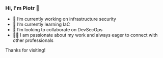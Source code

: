 ### Hi, I'm Piotr 👋

- 🔭 I’m currently working on infrastructure security
- 🌱 I’m currently learning IaC
- 👯 I’m looking to collaborate on DevSecOps
- 🤝🏻 I am passionate about my work and always eager to connect with other professionals

Thanks for visiting!
<!--
**PiotrMackowski/PiotrMackowski** is a ✨ _special_ ✨ repository because its `README.md` (this file) appears on your GitHub profile.

Here are some ideas to get you started:

- 🔭 I’m currently working on ...
- 🌱 I’m currently learning ...
- 👯 I’m looking to collaborate on ...
- 🤔 I’m looking for help with ...
- 💬 Ask me about ...
- 📫 How to reach me: ...
- 😄 Pronouns: ...
- ⚡ Fun fact: ...
-->
